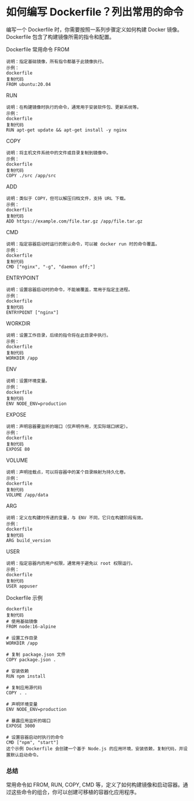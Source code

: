 # 如何编写 Dockerfile？列出常用的命令

编写一个 Dockerfile 时，你需要按照一系列步骤定义如何构建 Docker 镜像。Dockerfile 包含了构建镜像所需的指令和配置。

Dockerfile 常用命令
FROM
```text
说明：指定基础镜像，所有指令都基于此镜像执行。
示例：
dockerfile
复制代码
FROM ubuntu:20.04
```

RUN
```text
说明：在构建镜像时执行的命令，通常用于安装软件包、更新系统等。
示例：
dockerfile
复制代码
RUN apt-get update && apt-get install -y nginx
```

COPY
```text
说明：将主机文件系统中的文件或目录复制到镜像中。
示例：
dockerfile
复制代码
COPY ./src /app/src
```

ADD
```text
说明：类似于 COPY，但可以解压归档文件，支持 URL 下载。
示例：
dockerfile
复制代码
ADD https://example.com/file.tar.gz /app/file.tar.gz
```

CMD
```text
说明：指定容器启动时运行的默认命令，可以被 docker run 时的命令覆盖。
示例：
dockerfile
复制代码
CMD ["nginx", "-g", "daemon off;"]
```

ENTRYPOINT
```text
说明：设置容器启动时的命令，不能被覆盖，常用于指定主进程。
示例：
dockerfile
复制代码
ENTRYPOINT ["nginx"]
```

WORKDIR
```text
说明：设置工作目录，后续的指令将在此目录中执行。
示例：
dockerfile
复制代码
WORKDIR /app
```

ENV
```text
说明：设置环境变量。
示例：
dockerfile
复制代码
ENV NODE_ENV=production
```

EXPOSE
```text
说明：声明容器要监听的端口（仅声明作用，无实际端口绑定）。
示例：
dockerfile
复制代码
EXPOSE 80
```

VOLUME
```text
说明：声明挂载点，可以将容器中的某个目录映射为持久化卷。
示例：
dockerfile
复制代码
VOLUME /app/data
```

ARG
```text
说明：定义在构建时传递的变量，与 ENV 不同，它只在构建阶段有效。
示例：
dockerfile
复制代码
ARG build_version
```

USER
```text
说明：指定容器内的用户权限，通常用于避免以 root 权限运行。
示例：
dockerfile
复制代码
USER appuser
```

Dockerfile 示例
```text
dockerfile
复制代码
# 使用基础镜像
FROM node:16-alpine

# 设置工作目录
WORKDIR /app

# 复制 package.json 文件
COPY package.json .

# 安装依赖
RUN npm install

# 复制应用源代码
COPY . .

# 声明环境变量
ENV NODE_ENV=production

# 暴露应用监听的端口
EXPOSE 3000

# 设置容器启动时执行的命令
CMD ["npm", "start"]
这个示例 Dockerfile 会创建一个基于 Node.js 的应用环境，安装依赖，复制代码，并设置默认启动命令。

```

### 总结
常用命令如 FROM, RUN, COPY, CMD 等，定义了如何构建镜像和启动容器。通过这些命令的组合，你可以创建可移植的容器化应用程序。